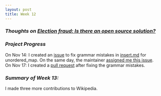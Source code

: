 ```yaml
---
layout: post
title: Week 12
---
```

### **_Thoughts on [Election fraud: Is there an open source solution?](https://opensource.com/article/19/9/voting-fraud-open-source-solution?)_**  

### **_Project Progress_**    
On Nov 14: I created an [issue](https://github.com/Bhupesh-V/30-seconds-of-cpp/issues/445) to fix grammar mistakes in [insert.md](https://github.com/Bhupesh-V/30-seconds-of-cpp/blob/master/unordered_map/insert.md) for unordered_map. On the same day, the maintainer [assigned me this issue](https://github.com/Bhupesh-V/30-seconds-of-cpp/issues/assigned/rajsukanya).  
On Nov 17: I created a [pull request](https://github.com/Bhupesh-V/30-seconds-of-cpp/pull/446) after fixing the grammar mistakes.  

### **_Summary of Week 13:_**    

I made three more contributions to Wikipedia.   
<!--
Last week, I randomly searched through some wikipedia pages and found a few spelling and grammar mistakes I could fix. But this took me more time because in some of the pages I looked, I couldn't find anything to fix. However this week, I decided to look up TV shows I watched before and/or watching now and I found
-->
